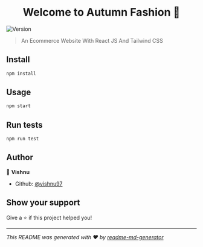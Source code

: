 <h1 align="center">Welcome to Autumn Fashion 👋</h1>
<p>
  <img alt="Version" src="https://img.shields.io/badge/version-0.1.0-blue.svg?cacheSeconds=2592000" />
</p>

> An Ecommerce Website With React JS And Tailwind CSS

## Install

```sh
npm install
```

## Usage

```sh
npm start
```

## Run tests

```sh
npm run test
```

## Author

👤 **Vishnu**

- Github: [@vishnu97](https://github.com/vishnubishen)

## Show your support

Give a ⭐️ if this project helped you!

---

_This README was generated with ❤️ by [readme-md-generator](https://github.com/kefranabg/readme-md-generator)_
